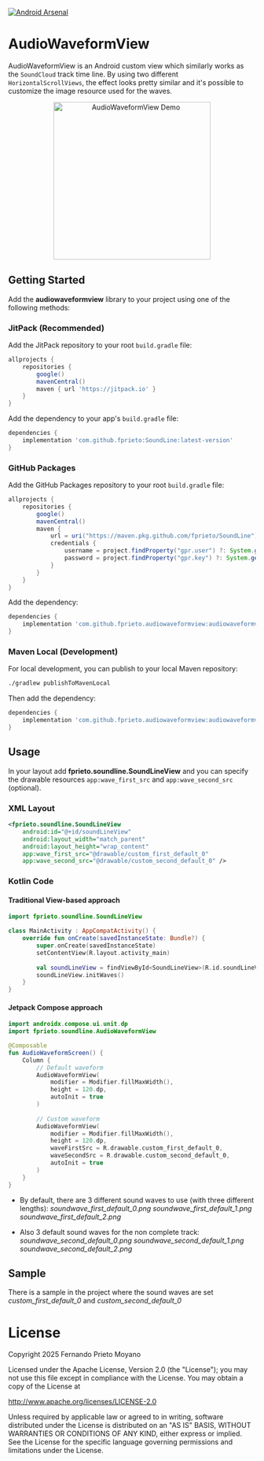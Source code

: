 [![Android Arsenal]( https://img.shields.io/badge/Android%20Arsenal-SoundLine-green.svg?style=flat )]( https://android-arsenal.com/details/1/8033 )
# AudioWaveformView

AudioWaveformView is an Android custom view which similarly works as the `SoundCloud` track time line.
By using two different `HorizontalScrollViews`, the effect looks pretty similar and it's possible to customize the image resource used for the waves.

<p align="center">
    <img src="art/SoundLine-demo.gif" alt="AudioWaveformView Demo" width="320"/>
</p>

## Getting Started

Add the **audiowaveformview** library to your project using one of the following methods:

### JitPack (Recommended)

Add the JitPack repository to your root `build.gradle` file:

```gradle
allprojects {
    repositories {
        google()
        mavenCentral()
        maven { url 'https://jitpack.io' }
    }
}
```

Add the dependency to your app's `build.gradle` file:

```gradle
dependencies {
    implementation 'com.github.fprieto:SoundLine:latest-version'
}
```

### GitHub Packages

Add the GitHub Packages repository to your root `build.gradle` file:

```gradle
allprojects {
    repositories {
        google()
        mavenCentral()
        maven {
            url = uri("https://maven.pkg.github.com/fprieto/SoundLine")
            credentials {
                username = project.findProperty("gpr.user") ?: System.getenv("USERNAME")
                password = project.findProperty("gpr.key") ?: System.getenv("TOKEN")
            }
        }
    }
}
```

Add the dependency:

```gradle
dependencies {
    implementation 'com.github.fprieto.audiowaveformview:audiowaveformview:latest-version'
}
```

### Maven Local (Development)

For local development, you can publish to your local Maven repository:

```bash
./gradlew publishToMavenLocal
```

Then add the dependency:

```gradle
dependencies {
    implementation 'com.github.fprieto.audiowaveformview:audiowaveformview:1.0.0'
}
```

## Usage

In your layout add **fprieto.soundline.SoundLineView** and you can specify the drawable resources ```app:wave_first_src``` and ```app:wave_second_src``` (optional).

### XML Layout

```xml
<fprieto.soundline.SoundLineView
    android:id="@+id/soundLineView"
    android:layout_width="match_parent"
    android:layout_height="wrap_content"
    app:wave_first_src="@drawable/custom_first_default_0"
    app:wave_second_src="@drawable/custom_second_default_0" />
```

### Kotlin Code

#### Traditional View-based approach
```kotlin
import fprieto.soundline.SoundLineView

class MainActivity : AppCompatActivity() {
    override fun onCreate(savedInstanceState: Bundle?) {
        super.onCreate(savedInstanceState)
        setContentView(R.layout.activity_main)
        
        val soundLineView = findViewById<SoundLineView>(R.id.soundLineView)
        soundLineView.initWaves()
    }
}
```

#### Jetpack Compose approach
```kotlin
import androidx.compose.ui.unit.dp
import fprieto.soundline.AudioWaveformView

@Composable
fun AudioWaveformScreen() {
    Column {
        // Default waveform
        AudioWaveformView(
            modifier = Modifier.fillMaxWidth(),
            height = 120.dp,
            autoInit = true
        )
        
        // Custom waveform
        AudioWaveformView(
            modifier = Modifier.fillMaxWidth(),
            height = 120.dp,
            waveFirstSrc = R.drawable.custom_first_default_0,
            waveSecondSrc = R.drawable.custom_second_default_0,
            autoInit = true
        )
    }
}
```

- By default, there are 3 different sound waves to use (with three different lengths):
*soundwave_first_default_0.png
soundwave_first_default_1.png
soundwave_first_default_2.png*

- Also 3 default sound waves for the non complete track:
*soundwave_second_default_0.png
soundwave_second_default_1.png
soundwave_second_default_2.png*

## Sample

There is a sample in the project where the sound waves are set *custom_first_default_0* and *custom_second_default_0*


#  License

Copyright 2025 Fernando Prieto Moyano

Licensed under the Apache License, Version 2.0 (the "License");
you may not use this file except in compliance with the License.
You may obtain a copy of the License at

   http://www.apache.org/licenses/LICENSE-2.0

Unless required by applicable law or agreed to in writing, software
distributed under the License is distributed on an "AS IS" BASIS,
WITHOUT WARRANTIES OR CONDITIONS OF ANY KIND, either express or implied.
See the License for the specific language governing permissions and
limitations under the License.


